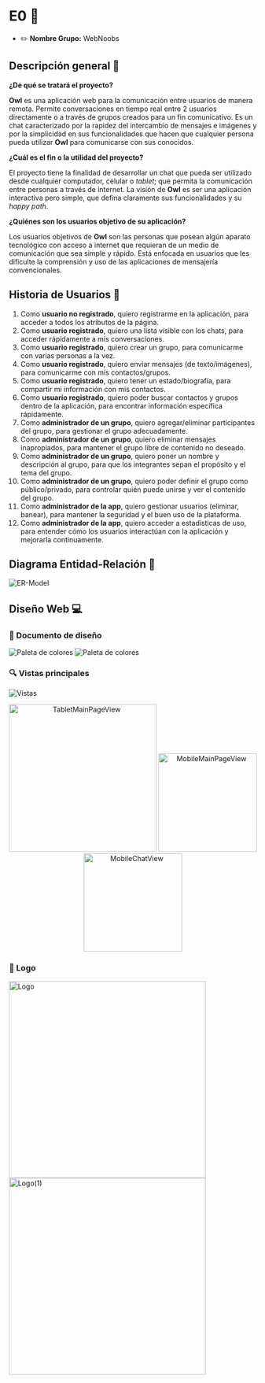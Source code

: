 # E0 :construction:

* :pencil2: **Nombre Grupo:** WebNoobs


## Descripción general :thought_balloon:

**¿De qué se tratará el proyecto?**

**Owl** es una aplicación web para la comunicación entre usuarios de manera remota. Permite conversaciones en tiempo real entre 2 usuarios directamente o a través de grupos creados para un fin comunicativo. Es un chat caracterizado por la rapidez del intercambio de mensajes e imágenes y por la simplicidad en sus funcionalidades que hacen que cualquier persona pueda utilizar **Owl** para comunicarse con sus conocidos.

**¿Cuál es el fin o la utilidad del proyecto?**

El proyecto tiene la finalidad de desarrollar un chat que pueda ser utilizado desde cualquier computador, celular o *tablet*; que permita la comunicación entre personas a través de internet. La visión de **Owl** es ser una aplicación interactiva pero simple, que defina claramente sus funcionalidades y su *happy path*. 

**¿Quiénes son los usuarios objetivo de su aplicación?**

Los usuarios objetivos de **Owl** son las personas que posean algún aparato tecnológico con acceso a internet que requieran de un medio de comunicación que sea simple y rápido. Está enfocada en usuarios que les dificulte la comprensión y uso de las aplicaciones de mensajería convencionales. 

## Historia de Usuarios :busts_in_silhouette:

1. Como **usuario no registrado**, quiero registrarme en la aplicación, para acceder a todos los atributos de la página. 
2. Como **usuario registrado**, quiero una lista visible con los chats, para acceder rápidamente a mis conversaciones. 
3. Como **usuario registrado**, quiero crear un grupo, para comunicarme con varias personas a la vez.
4. Como **usuario registrado**, quiero enviar mensajes (de texto/imágenes), para comunicarme con mis contactos/grupos.
5. Como **usuario registrado**, quiero tener un estado/biografía, para compartir mi información con mis contactos. 
6. Como **usuario registrado**, quiero poder buscar contactos y grupos dentro de la aplicación, para encontrar información específica rápidamente.
7. Como **administrador de un grupo**, quiero agregar/eliminar participantes del grupo, para gestionar el grupo adecuadamente. 
8. Como **administrador de un grupo**, quiero eliminar mensajes inapropiados, para mantener el grupo libre de contenido no deseado. 
9. Como **administrador de un grupo**, quiero poner un nombre y descripción al grupo, para que los integrantes sepan el propósito y el tema del grupo. 
10. Como **administrador de un grupo**, quiero poder definir el grupo como público/privado, para controlar quién puede unirse y ver el contenido del grupo. 
11. Como **administrador de la app**, quiero gestionar usuarios (eliminar, banear), para mantener la seguridad y el buen uso de la plataforma. 
12. Como **administrador de la app**, quiero acceder a estadísticas de uso, para entender cómo los usuarios interactúan con la aplicación y mejorarla continuamente. 


## Diagrama Entidad-Relación :scroll:
![ER-Model](assets/ER-Model.png)

## Diseño Web :computer:

### :art: Documento de diseño
![Paleta de colores](assets/Design/Colors.png)
![Paleta de colores](assets/Design/Typography.png)


### :mag: Vistas principales
![Vistas](assets/Views/MainPageDesktop.png)
<p align="center">
  <img src="assets/Views/MainPageTablet.png" alt="TabletMainPageView" width="300"/>
  <img src="assets/Views/MobileMainPage.png" alt="MobileMainPageView" width="200"/>
  <img src="assets/Views/MobileChat.png" alt="MobileChatView" width="200"/>
</p>

### :art: Logo
<p>
  <img src="assets/Logo.png" alt="Logo" width="400"/>
  <img src="assets/Logo(1).png" alt="Logo(1)" width="400"/>
</p>
